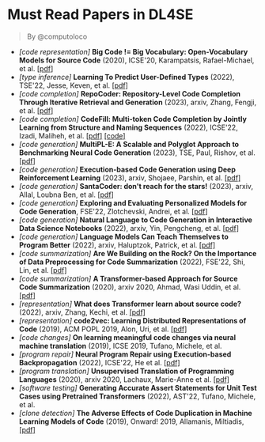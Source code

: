 # Must Read Papers in DL4SE
> By @computoloco

- _[code representation]_ **Big Code != Big Vocabulary: Open-Vocabulary Models for Source Code** (2020), ICSE'20, Karampatsis, Rafael-Michael, et al. [[pdf](https://arxiv.org/abs/2003.07914)]
- _[type inference]_ **Learning To Predict User-Defined Types** (2022), TSE'22, Jesse, Keven, et al. [[pdf]](https://www.cs.ucdavis.edu/~devanbu/DiverseTyper_TSE.pdf)
- _[code completion]_ **RepoCoder: Repository-Level Code Completion Through Iterative Retrieval and Generation** (2023), arxiv, Zhang, Fengji, et al. [[pdf]](https://arxiv.org/pdf/2303.12570)
- _[code completion]_ **CodeFill: Multi-token Code Completion by Jointly Learning from Structure and Naming Sequences** (2022), ICSE'22, Izadi, Maliheh, et al. [[pdf]](https://arxiv.org/pdf/2202.06689.pdf) [[code]](https://github.com/saltudelft/codefill)
- _[code generation]_ **MultiPL-E: A Scalable and Polyglot Approach to Benchmarking Neural Code Generation** (2023), TSE, Paul, Rishov, et al. [[pdf](https://ieeexplore.ieee.org/abstract/document/10103177)]
- _[code generation]_ **Execution-based Code Generation using Deep Reinforcement Learning** (2023), arxiv, Shojaee, Parshin, et al. [[pdf]](https://arxiv.org/pdf/2301.13816)
- _[code generation]_ **SantaCoder: don't reach for the stars!** (2023), arxiv, Allal, Loubna Ben, et al. [[pdf]](https://arxiv.org/pdf/2301.03988.pdf)
- _[code generation]_ **Exploring and Evaluating Personalized Models for Code Generation**, FSE'22, Zlotchevski, Andrei, et al. [[pdf](https://arxiv.org/abs/2208.13928)]
- _[code generation]_ **Natural Language to Code Generation in Interactive Data Science Notebooks** (2022), arxiv, Yin, Pengcheng, et al. [[pdf]](https://arxiv.org/pdf/2212.09248)
- _[code generation]_ **Language Models Can Teach Themselves to Program Better** (2022), arxiv, Haluptzok, Patrick, et al. [[pdf]](https://arxiv.org/pdf/2207.14502)
- _[code summarization]_ **Are We Building on the Rock? On the Importance of Data Preprocessing for Code Summarization** (2022), FSE'22, Shi, Lin, et al. [[pdf]](https://arxiv.org/pdf/2207.05579)
- _[code summarization]_ **A Transformer-based Approach for Source Code Summarization** (2020), arxiv 2020, Ahmad, Wasi Uddin, et al. [[pdf]](https://arxiv.org/pdf/2005.00653)
- _[representation]_ **What does Transformer learn about source code?** (2022), arxiv, Zhang, Kechi, et al. [[pdf]](https://arxiv.org/pdf/2207.08466)
- _[representation]_ **code2vec: Learning Distributed Representations of Code** (2019), ACM POPL 2019, Alon, Uri, et al. [[pdf]](http://www.cs.technion.ac.il/~mbs/publications/code2vec-popl19.pdf)
- _[code changes]_ **On learning meaningful code changes via neural machine translation** (2019), ICSE 2019, Tufano, Michele, et al.
- _[program repair]_ **Neural Program Repair using Execution-based Backpropagation** (2022), ICSE'22, He et al. [[pdf]](https://arxiv.org/abs/2105.04123)
- _[program translation]_ **Unsupervised Translation of Programming Languages** (2020), arxiv 2020, Lachaux, Marie-Anne et al. [[pdf]](https://arxiv.org/abs/2006.03511)
- _[software testing]_ **Generating Accurate Assert Statements for Unit Test Cases using Pretrained Transformers** (2022), AST'22, Tufano, Michele, et al.
-  _[clone detection]_ **The Adverse Effects of Code Duplication in Machine Learning Models of Code** (2019), Onward! 2019, Allamanis, Miltiadis, [[pdf]](https://dl.acm.org/doi/pdf/10.1145/3359591.3359735)
